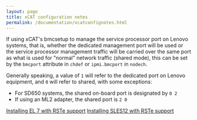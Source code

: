 ```yaml
---
layout: page
title: xCAT configuration notes
permalink: /documentation/xcatconfignotes.html
---
```


If using xCAT's bmcsetup to manage the service processor port on Lenovo systems, that is, whether the dedicated management port will be used or the service processor management traffic will be carried over the same port as what is used for "normal" network traffic (shared mode), this can be set by the `bmcport` attribute in `chdef` or `ipmi.bmcport` in `nodech`.

Generally speaking, a value of `1` will refer to the dedicated port on Lenovo equipment, and `0` will refer to shared, with some exceptions:
  * For SD650 systems, the shared on-board port is designated by `0 2`
  * If using an ML2 adapter, the shared port is `2 0`

[Installing EL 7 with RSTe support]({{site.baseurl}}/documentation/el7rste.html)
[Installing SLES12 with RSTe support]({{site.baseurl}}/documentation/el7rste.html)
